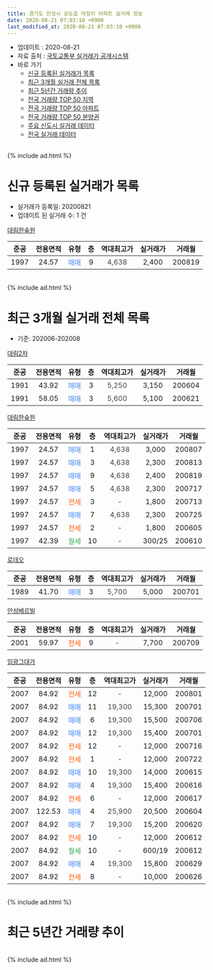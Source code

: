 ```yaml
---
title: 경기도 안성시 공도읍 마정리 아파트 실거래 정보
date: 2020-08-21 07:03:10 +0900
last_modified_at: 2020-08-21 07:03:10 +0900
---
```


* 업데이트 : 2020-08-21
* 자료 출처 : [국토교통부 실거래가 공개시스템](http://rt.molit.go.kr)
* 바로 가기
    * [신규 등록된 실거래가 목록](#신규-등록된-실거래가-목록)
    * [최근 3개월 실거래 전체 목록](#최근-3개월-실거래-전체-목록)
    * [최근 5년간 거래량 추이](#최근-5년간-거래량-추이)
    * [전국 거래량 TOP 50 지역](https://inasie.github.io/apt-trade-info/최근-3개월-전국에서-가장-거래가-많이-발생한-지역)
    * [전국 거래량 TOP 50 아파트](https://inasie.github.io/apt-trade-info/최근-3개월-전국에서-가장-거래가-많이-발생한-아파트)
    * [전국 거래량 TOP 50 분양권](https://inasie.github.io/apt-trade-info/최근-3개월-전국에서-가장-거래가-많이-발생한-분양권)
    * [주요 신도시 실거래 데이터](https://inasie.github.io/apt-trade-info/주요-신도시)
    * [전국 실거래 데이터](https://inasie.github.io/apt-trade-info/전국)
<br>
{% include ad.html %}
<br>

# 신규 등록된 실거래가 목록
* 실거래가 등록일: 20200821
* 업데이트 된 실거래 수: 1 건


[대림한숲원](https://search.naver.com/search.naver?query=%EA%B2%BD%EA%B8%B0%EB%8F%84+%EC%95%88%EC%84%B1%EC%8B%9C+%EA%B3%B5%EB%8F%84%EC%9D%8D+%EB%A7%88%EC%A0%95%EB%A6%AC+%EB%8C%80%EB%A6%BC%ED%95%9C%EC%88%B2%EC%9B%90)

|준공|전용면적|유형|층|역대최고가|실거래가|거래월|
|:---:|:---:|:---:|:---:|:---:|:---:|:---:|
|1997|24.57|<span style="color:#4285f3">매매</span>|9|<span style="color:#444444">4,638</span>|2,400|200819|


<br>
{% include ad.html %}
<br>

# 최근 3개월 실거래 전체 목록
* 기준: 202006-202008


[대림2차](https://search.naver.com/search.naver?query=%EA%B2%BD%EA%B8%B0%EB%8F%84+%EC%95%88%EC%84%B1%EC%8B%9C+%EA%B3%B5%EB%8F%84%EC%9D%8D+%EB%A7%88%EC%A0%95%EB%A6%AC+%EB%8C%80%EB%A6%BC2%EC%B0%A8)

|준공|전용면적|유형|층|역대최고가|실거래가|거래월|
|:---:|:---:|:---:|:---:|:---:|:---:|:---:|
|1991|43.92|<span style="color:#4285f3">매매</span>|3|<span style="color:#444444">5,250</span>|3,150|200604|
|1991|58.05|<span style="color:#4285f3">매매</span>|3|<span style="color:#444444">5,600</span>|5,100|200621|

[대림한숲원](https://search.naver.com/search.naver?query=%EA%B2%BD%EA%B8%B0%EB%8F%84+%EC%95%88%EC%84%B1%EC%8B%9C+%EA%B3%B5%EB%8F%84%EC%9D%8D+%EB%A7%88%EC%A0%95%EB%A6%AC+%EB%8C%80%EB%A6%BC%ED%95%9C%EC%88%B2%EC%9B%90)

|준공|전용면적|유형|층|역대최고가|실거래가|거래월|
|:---:|:---:|:---:|:---:|:---:|:---:|:---:|
|1997|24.57|<span style="color:#4285f3">매매</span>|1|<span style="color:#444444">4,638</span>|3,000|200807|
|1997|24.57|<span style="color:#4285f3">매매</span>|3|<span style="color:#444444">4,638</span>|2,300|200813|
|1997|24.57|<span style="color:#4285f3">매매</span>|9|<span style="color:#444444">4,638</span>|2,400|200819|
|1997|24.57|<span style="color:#4285f3">매매</span>|5|<span style="color:#444444">4,638</span>|2,300|200717|
|1997|24.57|<span style="color:#ff5a00">전세</span>|3|<span style="color:#444444">-</span>|1,800|200713|
|1997|24.57|<span style="color:#4285f3">매매</span>|7|<span style="color:#444444">4,638</span>|2,300|200725|
|1997|24.57|<span style="color:#ff5a00">전세</span>|2|<span style="color:#444444">-</span>|1,800|200605|
|1997|42.39|<span style="color:#34a853">월세</span>|10|<span style="color:#444444">-</span>|300/25|200610|

[로데오](https://search.naver.com/search.naver?query=%EA%B2%BD%EA%B8%B0%EB%8F%84+%EC%95%88%EC%84%B1%EC%8B%9C+%EA%B3%B5%EB%8F%84%EC%9D%8D+%EB%A7%88%EC%A0%95%EB%A6%AC+%EB%A1%9C%EB%8D%B0%EC%98%A4)

|준공|전용면적|유형|층|역대최고가|실거래가|거래월|
|:---:|:---:|:---:|:---:|:---:|:---:|:---:|
|1989|41.70|<span style="color:#4285f3">매매</span>|3|<span style="color:#444444">5,700</span>|5,000|200701|

[안성베르빌](https://search.naver.com/search.naver?query=%EA%B2%BD%EA%B8%B0%EB%8F%84+%EC%95%88%EC%84%B1%EC%8B%9C+%EA%B3%B5%EB%8F%84%EC%9D%8D+%EB%A7%88%EC%A0%95%EB%A6%AC+%EC%95%88%EC%84%B1%EB%B2%A0%EB%A5%B4%EB%B9%8C)

|준공|전용면적|유형|층|역대최고가|실거래가|거래월|
|:---:|:---:|:---:|:---:|:---:|:---:|:---:|
|2001|59.97|<span style="color:#ff5a00">전세</span>|9|<span style="color:#444444">-</span>|7,700|200709|

[임광그대가](https://search.naver.com/search.naver?query=%EA%B2%BD%EA%B8%B0%EB%8F%84+%EC%95%88%EC%84%B1%EC%8B%9C+%EA%B3%B5%EB%8F%84%EC%9D%8D+%EB%A7%88%EC%A0%95%EB%A6%AC+%EC%9E%84%EA%B4%91%EA%B7%B8%EB%8C%80%EA%B0%80)

|준공|전용면적|유형|층|역대최고가|실거래가|거래월|
|:---:|:---:|:---:|:---:|:---:|:---:|:---:|
|2007|84.92|<span style="color:#ff5a00">전세</span>|12|<span style="color:#444444">-</span>|12,000|200801|
|2007|84.92|<span style="color:#4285f3">매매</span>|11|<span style="color:#444444">19,300</span>|15,300|200701|
|2007|84.92|<span style="color:#4285f3">매매</span>|6|<span style="color:#444444">19,300</span>|15,500|200706|
|2007|84.92|<span style="color:#4285f3">매매</span>|12|<span style="color:#444444">19,300</span>|15,400|200701|
|2007|84.92|<span style="color:#ff5a00">전세</span>|12|<span style="color:#444444">-</span>|12,000|200716|
|2007|84.92|<span style="color:#ff5a00">전세</span>|1|<span style="color:#444444">-</span>|12,000|200722|
|2007|84.92|<span style="color:#4285f3">매매</span>|10|<span style="color:#444444">19,300</span>|14,000|200615|
|2007|84.92|<span style="color:#4285f3">매매</span>|4|<span style="color:#444444">19,300</span>|15,400|200616|
|2007|84.92|<span style="color:#ff5a00">전세</span>|6|<span style="color:#444444">-</span>|12,000|200617|
|2007|122.53|<span style="color:#4285f3">매매</span>|4|<span style="color:#444444">25,900</span>|20,500|200604|
|2007|84.92|<span style="color:#4285f3">매매</span>|7|<span style="color:#444444">19,300</span>|15,200|200620|
|2007|84.92|<span style="color:#ff5a00">전세</span>|10|<span style="color:#444444">-</span>|12,000|200612|
|2007|84.92|<span style="color:#34a853">월세</span>|10|<span style="color:#444444">-</span>|600/19|200612|
|2007|84.92|<span style="color:#4285f3">매매</span>|4|<span style="color:#444444">19,300</span>|15,800|200629|
|2007|84.92|<span style="color:#ff5a00">전세</span>|8|<span style="color:#444444">-</span>|10,000|200626|


<br>
{% include ad.html %}
<br>

# 최근 5년간 거래량 추이


<div style="width:100%;">
    <canvas id="deal_progress" height="200"></canvas>
</div>

<script>
new Chart(document.getElementById("deal_progress"), {
    type: 'line',
    data: {
        labels: ['201508','201509','201510','201511','201512','201601','201602','201603','201604','201605','201606','201607','201608','201609','201610','201611','201612','201701','201702','201703','201704','201705','201706','201707','201708','201709','201710','201711','201712','201801','201802','201803','201804','201805','201806','201807','201808','201809','201810','201811','201812','201901','201902','201903','201904','201905','201906','201907','201908','201909','201910','201911','201912','202001','202002','202003','202004','202005','202006','202007','202008'],
        datasets: [{
            label: '매매',
            pointRadius: 1,
            data: [6, 7, 7, 2, 1, 1, 1, 11, 6, 10, 1, 9, 4, 1, 8, 3, 5, 1, 10, 7, 7, 5, 3, 2, 3, 4, 2, 3, 0, 3, 5, 7, 1, 5, 2, 4, 2, 3, 3, 5, 3, 3, 3, 2, 3, 1, 6, 1, 4, 3, 7, 0, 3, 1, 2, 7, 5, 5, 7, 6, 3],
            borderColor: "rgba(255, 201, 14, 1)",
            backgroundColor: "rgba(255, 201, 14, 0.5)",
            fill: false,
            lineTension: 0
        },{
            label: '전월세',
            pointRadius: 1,
            data: [3, 2, 5, 1, 2, 2, 4, 4, 6, 8, 0, 3, 5, 3, 5, 5, 3, 5, 3, 5, 8, 3, 3, 1, 1, 1, 1, 1, 1, 5, 3, 9, 2, 3, 6, 4, 1, 3, 5, 2, 0, 2, 3, 2, 6, 2, 8, 3, 4, 2, 4, 1, 3, 4, 4, 3, 4, 6, 6, 4, 1],
            borderColor: "rgba(0, 141, 185, 1)",
            backgroundColor: "rgba(0, 141, 185, 0.5)",
            fill: false,
            lineTension: 0
        }
        ]
    },
    options: {
        responsive: true,
        title: {
            display: false
        },
        tooltips: {
            mode: 'index',
            intersect: false
        },
        hover: {
            mode: 'nearest',
            intersect: true
        },
        scales: {
            xAxes: [{
                display: true,
                scaleLabel: {
                    display: true,
                    labelString: '년/월'
                }
            }],
            yAxes: [{
                display: true,
                ticks: {
                    suggestedMin: 0,
                },
                scaleLabel: {
                    display: true,
                    labelString: '실거래 수'
                }
            }]
        }
    }
});

</script>


<br>
{% include ad.html %}
<br>

